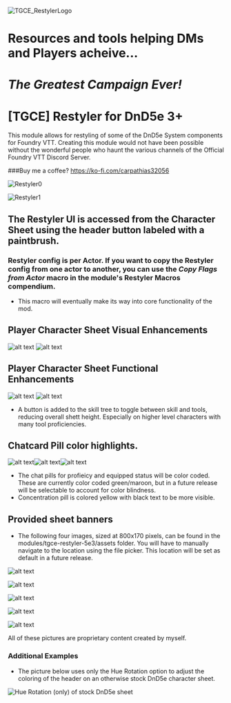 
![TGCE_RestylerLogo](https://github.com/Carpathias/tgce-restyler-5e3/assets/79472577/87a2e886-dd2c-4afb-bfd1-fb82fa05c9df)

# Resources and tools helping DMs and Players acheive...
# *The Greatest Campaign Ever!*

# [TGCE] Restyler for DnD5e 3+

This module allows for restyling of some of the DnD5e System components for Foundry VTT. 
Creating this module would not have been possible without the wonderful people who haunt the various channels of the Official Foundry VTT Discord Server. 

###Buy me a coffee?
https://ko-fi.com/carpathias32056

![Restyler0](https://github.com/Carpathias/tgce-restyler-5e3/assets/79472577/eccee81f-9d70-4a05-bfdc-0c245e295396)

![Restyler1](https://github.com/Carpathias/tgce-restyler-5e3/assets/79472577/9902473c-f8ee-4c22-b12e-696e9f3af7a6)

## The Restyler UI is accessed from the Character Sheet using the header button labeled with a paintbrush.

### Restyler config is per Actor. If you want to copy the Restyler config from one actor to another, you can use the *Copy Flags from Actor* macro in the module's Restyler Macros compendium. 

- This macro will eventually make its way into core functionality of the mod. 

## Player Character Sheet Visual Enhancements

![alt text](pictures/charactersheet2.png) ![alt text](pictures/charactersheet3.png)

## Player Character Sheet Functional Enhancements

![alt text](pictures/skills-tools-toggle1.png) ![alt text](pictures/skills-tools-toggle2.png)

- A button is added to the skill tree to toggle between skill and tools, reducing overall shett height. Especially on higher level characters with many tool proficiencies.

## Chatcard Pill color highlights.

![alt text](pictures/notprofequippill.jpg)![alt text](pictures/concentrationpill.jpg)![alt text](pictures/profnotequippill.jpg)

- The chat pills for profieicy and equipped status will be color coded. These are currently color coded green/maroon, but in a future release will be selectable to account for color blindness.
- Concentration pill is colored yellow with black text to be more visible. 

## Provided sheet banners

- The following four images, sized at 800x170 pixels, can be found in the modules/tgce-restyler-5e3/assets folder. You will have to manually navigate to the location using the file picker. This location will be set as default in a future release. 

![alt text](assets/sheet-banner-darkblood.jpg)

![alt text](assets/sheet-banner-dwarf1.jpg)

![alt text](assets/sheet-banner-goliath.jpg)

![alt text](assets/sheet-banner-stoneface.jpg)

![alt text](assets/sheet-banner-lightrays.jpg)

All of these pictures are proprietary content created by myself. 

### Additional Examples
- The picture below uses only the Hue Rotation option to adjust the coloring of the header on an otherwise stock DnD5e character sheet.

![Hue Rotation (only) of stock DnD5e sheet](pictures/charactersheet.png)
